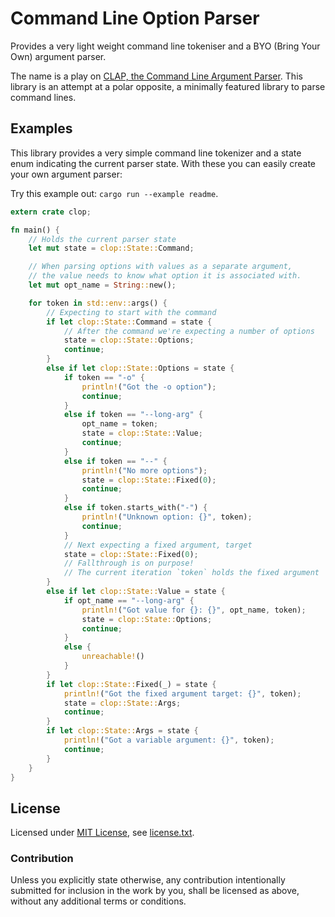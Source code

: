 Command Line Option Parser
=========================

Provides a very light weight command line tokeniser and a BYO (Bring Your Own) argument parser.

The name is a play on [CLAP, the Command Line Argument Parser](https://github.com/clap-rs/clap). This library is an attempt at a polar opposite, a minimally featured library to parse command lines.

Examples
--------

This library provides a very simple command line tokenizer and a state enum indicating the current parser state. With these you can easily create your own argument parser:

Try this example out: `cargo run --example readme`.

```rust
extern crate clop;

fn main() {
	// Holds the current parser state
	let mut state = clop::State::Command;

	// When parsing options with values as a separate argument,
	// the value needs to know what option it is associated with.
	let mut opt_name = String::new();

	for token in std::env::args() {
		// Expecting to start with the command
		if let clop::State::Command = state {
			// After the command we're expecting a number of options
			state = clop::State::Options;
			continue;
		}
		else if let clop::State::Options = state {
			if token == "-o" {
				println!("Got the -o option");
				continue;
			}
			else if token == "--long-arg" {
				opt_name = token;
				state = clop::State::Value;
				continue;
			}
			else if token == "--" {
				println!("No more options");
				state = clop::State::Fixed(0);
				continue;
			}
			else if token.starts_with("-") {
				println!("Unknown option: {}", token);
				continue;
			}
			// Next expecting a fixed argument, target
			state = clop::State::Fixed(0);
			// Fallthrough is on purpose!
			// The current iteration `token` holds the fixed argument
		}
		else if let clop::State::Value = state {
			if opt_name == "--long-arg" {
				println!("Got value for {}: {}", opt_name, token);
				state = clop::State::Options;
				continue;
			}
			else {
				unreachable!()
			}
		}
		if let clop::State::Fixed(_) = state {
			println!("Got the fixed argument target: {}", token);
			state = clop::State::Args;
			continue;
		}
		if let clop::State::Args = state {
			println!("Got a variable argument: {}", token);
			continue;
		}
	}
}
```

License
-------

Licensed under [MIT License](https://opensource.org/licenses/MIT), see [license.txt](license.txt).

### Contribution

Unless you explicitly state otherwise, any contribution intentionally submitted
for inclusion in the work by you, shall be licensed as above, without any additional terms or conditions.
